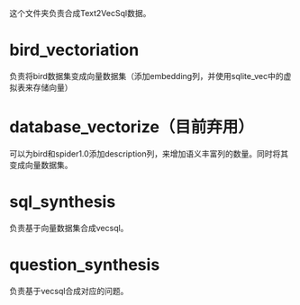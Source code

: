 这个文件夹负责合成Text2VecSql数据。

# bird_vectoriation
负责将bird数据集变成向量数据集（添加embedding列，并使用sqlite_vec中的虚拟表来存储向量）

# database_vectorize（目前弃用）
可以为bird和spider1.0添加description列，来增加语义丰富列的数量。同时将其变成向量数据集。

# sql_synthesis
负责基于向量数据集合成vecsql。

# question_synthesis
负责基于vecsql合成对应的问题。
